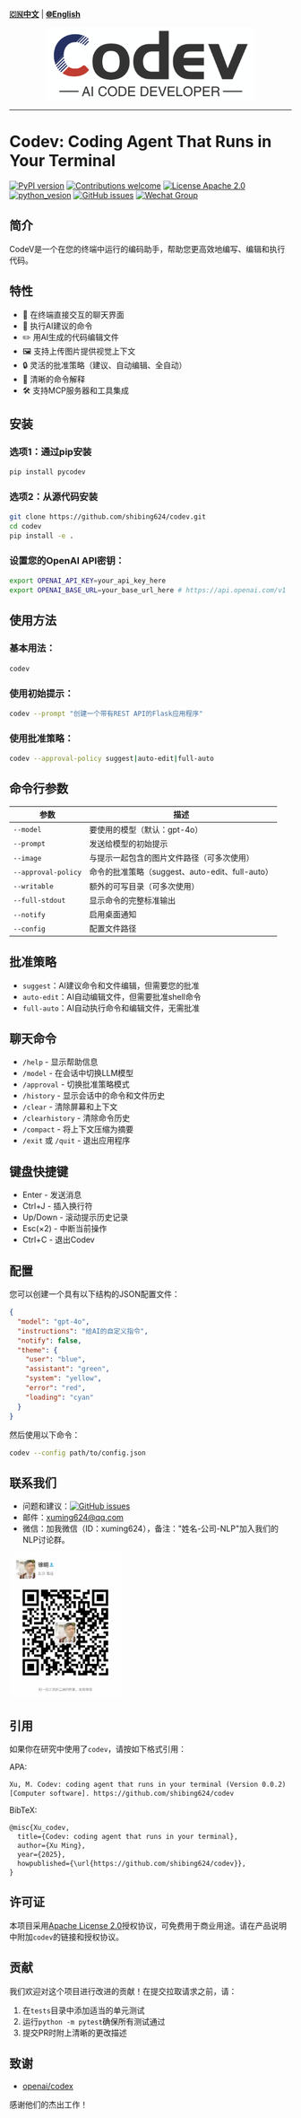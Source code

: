 [**🇨🇳中文**](https://github.com/shibing624/codev/blob/main/README.md) | [**🌐English**](https://github.com/shibing624/codev/blob/main/README_EN.md)

<div align="center">
  <a href="https://github.com/shibing624/codev">
    <img src="https://github.com/shibing624/codev/blob/main/docs/codev-logo.png" height="130" alt="Logo">
  </a>
</div>

-----------------

# Codev: Coding Agent That Runs in Your Terminal
[![PyPI version](https://badge.fury.io/py/pycodev.svg)](https://badge.fury.io/py/pycodev)
[![Contributions welcome](https://img.shields.io/badge/contributions-welcome-brightgreen.svg)](CONTRIBUTING.md)
[![License Apache 2.0](https://img.shields.io/badge/license-Apache%202.0-blue.svg)](LICENSE)
[![python_vesion](https://img.shields.io/badge/Python-3.8%2B-green.svg)](requirements.txt)
[![GitHub issues](https://img.shields.io/github/issues/shibing624/codev.svg)](https://github.com/shibing624/codev/issues)
[![Wechat Group](https://img.shields.io/badge/wechat-group-green.svg?logo=wechat)](#Contact)

## 简介

CodeV是一个在您的终端中运行的编码助手，帮助您更高效地编写、编辑和执行代码。

## 特性

- 💬 在终端直接交互的聊天界面
- 🚀 执行AI建议的命令
- ✏️ 用AI生成的代码编辑文件
- 🖼️ 支持上传图片提供视觉上下文
- 🔒 灵活的批准策略（建议、自动编辑、全自动）
- 📝 清晰的命令解释
- 🛠️ 支持MCP服务器和工具集成

## 安装

### 选项1：通过pip安装
```bash
pip install pycodev
```

### 选项2：从源代码安装
```bash
git clone https://github.com/shibing624/codev.git
cd codev
pip install -e .
```

### 设置您的OpenAI API密钥：
```bash
export OPENAI_API_KEY=your_api_key_here
export OPENAI_BASE_URL=your_base_url_here # https://api.openai.com/v1
```

## 使用方法

### 基本用法：
```bash
codev
```

### 使用初始提示：
```bash
codev --prompt "创建一个带有REST API的Flask应用程序"
```

### 使用批准策略：
```bash
codev --approval-policy suggest|auto-edit|full-auto
```

## 命令行参数

| 参数 | 描述 |
|----------|-------------|
| `--model` | 要使用的模型（默认：gpt-4o） |
| `--prompt` | 发送给模型的初始提示 |
| `--image` | 与提示一起包含的图片文件路径（可多次使用） |
| `--approval-policy` | 命令的批准策略（suggest、auto-edit、full-auto） |
| `--writable` | 额外的可写目录（可多次使用） |
| `--full-stdout` | 显示命令的完整标准输出 |
| `--notify` | 启用桌面通知 |
| `--config` | 配置文件路径 |

## 批准策略

- `suggest`：AI建议命令和文件编辑，但需要您的批准
- `auto-edit`：AI自动编辑文件，但需要批准shell命令
- `full-auto`：AI自动执行命令和编辑文件，无需批准

## 聊天命令

- `/help` - 显示帮助信息
- `/model` - 在会话中切换LLM模型
- `/approval` - 切换批准策略模式
- `/history` - 显示会话中的命令和文件历史
- `/clear` - 清除屏幕和上下文
- `/clearhistory` - 清除命令历史
- `/compact` - 将上下文压缩为摘要
- `/exit` 或 `/quit` - 退出应用程序

## 键盘快捷键

- Enter - 发送消息
- Ctrl+J - 插入换行符
- Up/Down - 滚动提示历史记录
- Esc(×2) - 中断当前操作
- Ctrl+C - 退出Codev

## 配置

您可以创建一个具有以下结构的JSON配置文件：

```json
{
  "model": "gpt-4o",
  "instructions": "给AI的自定义指令",
  "notify": false,
  "theme": {
    "user": "blue",
    "assistant": "green",
    "system": "yellow",
    "error": "red",
    "loading": "cyan"
  }
}
```

然后使用以下命令：
```bash
codev --config path/to/config.json
```

## 联系我们

- 问题和建议：[![GitHub issues](https://img.shields.io/github/issues/shibing624/codev.svg)](https://github.com/shibing624/codev/issues)
- 邮件：xuming624@qq.com
- 微信：加我微信（ID：xuming624），备注："姓名-公司-NLP"加入我们的NLP讨论群。

<img src="https://github.com/shibing624/codev/blob/main/docs/wechat.jpeg" width="200" />

## 引用

如果你在研究中使用了`codev`，请按如下格式引用：

APA:
```
Xu, M. Codev: coding agent that runs in your terminal (Version 0.0.2) [Computer software]. https://github.com/shibing624/codev
```

BibTeX:
```
@misc{Xu_codev,
  title={Codev: coding agent that runs in your terminal},
  author={Xu Ming},
  year={2025},
  howpublished={\url{https://github.com/shibing624/codev}},
}
```

## 许可证

本项目采用[Apache License 2.0](/LICENSE)授权协议，可免费用于商业用途。请在产品说明中附加`codev`的链接和授权协议。

## 贡献

我们欢迎对这个项目进行改进的贡献！在提交拉取请求之前，请：

1. 在`tests`目录中添加适当的单元测试
2. 运行`python -m pytest`确保所有测试通过
3. 提交PR时附上清晰的更改描述

## 致谢

- [openai/codex](https://github.com/openai/codex)

感谢他们的杰出工作！ 